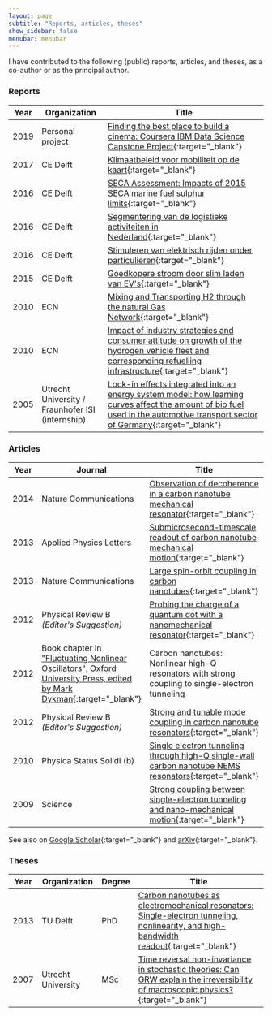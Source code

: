 ```yaml
---
layout: page
subtitle: "Reports, articles, theses"
show_sidebar: false
menubar: menubar
---
```

I have contributed to the following (public) reports, articles, and theses, as a co-author or as the principal author.

### Reports

| Year | Organization | Title |
| ---|---|---|
|2019|Personal project|[Finding the best place to build a cinema: Coursera IBM Data Science Capstone Project]("https://github.com/haroldmeerwaldt/Coursera_Capstone/blob/master/Who%20needs%20customer%20anyway%20(report).pdf"){:target="_blank"}
|2017|CE Delft|[Klimaatbeleid voor mobiliteit op de kaart](https://www.ce.nl/publicaties/1909/klimaatbeleid-voor-mobiliteit-op-de-kaart){:target="_blank"}
|2016|CE Delft|[SECA Assessment: Impacts of 2015 SECA marine fuel sulphur limits](https://www.ce.nl/en/publications/1780/seca-assessment-impacts-of-2015-seca-marine-fuel-sulphur-limits){:target="_blank"}
|2016|CE Delft|[Segmentering van de logistieke activiteiten in Nederland](https://www.ce.nl/publicaties/1809/segmentering-van-de-logistieke-activiteiten-in-nederland){:target="_blank"}
|2016|CE Delft|[Stimuleren van elektrisch rijden onder particulieren](https://www.ce.nl/publicaties/1847/stimuleren-van-elektrisch-rijden-onder-particulieren){:target="_blank"}
|2015|CE Delft|[Goedkopere stroom door slim laden van EV's](https://www.cvs-congres.nl/cvspdfdocs_2015/cvs15_057.pdf){:target="_blank"}
|2010|ECN|[Mixing and Transporting H2 through the natural Gas Network](https://repository.tudelft.nl/view/tno/uuid:cfe4cf09-f872-4f0a-864f-ae7c52e2159c){:target="_blank"}
|2010|ECN|[Impact of industry strategies and consumer attitude on growth of the hydrogen vehicle fleet and corresponding refuelling infrastructure](https://repository.tudelft.nl/view/tno/uuid%3Ad135c05d-a51f-491f-9695-f39bbd102766){:target="_blank"}
|2005|Utrecht University / Fraunhofer ISI (internship)|[Lock-in effects integrated into an energy system model: how learning curves affect the amount of bio fuel used in the automotive transport sector of Germany](/pdf/reports/Harold_Meerwaldt_2005_Internship_report_Lock-in_effects_integrated_into_an_energy_system_model.pdf){:target="_blank"}

### Articles

|Year|Journal|Title|arXiv
|---|---|---|---
|2014|Nature Communications|[Observation of decoherence in a carbon nanotube mechanical resonator](https://doi.org/10.1038/ncomms6819){:target="_blank"}|[(pdf)](https://arxiv.org/pdf/1503.06815){:target="_blank"}
|2013|Applied Physics Letters|[Submicrosecond-timescale readout of carbon nanotube mechanical motion](https://doi.org/10.1063/1.4817755){:target="_blank"}|[(pdf)](https://arxiv.org/pdf/1310.1470){:target="_blank"}
|2013|Nature Communications|[Large spin-orbit coupling in carbon nanotubes](https://doi.org/10.1038/ncomms2584){:target="_blank"}|[(pdf)](https://arxiv.org/pdf/1304.3234){:target="_blank"}
|2012|Physical Review B _(Editor's Suggestion)_|[Probing the charge of a quantum dot with a nanomechanical resonator](https://doi.org/10.1103/PhysRevB.86.115454){:target="_blank"}|[(pdf)](https://arxiv.org/pdf/1208.5678){:target="_blank"}
|2012|Book chapter in ["Fluctuating Nonlinear Oscillators", Oxford University Press, edited by Mark Dykman](https://global.oup.com/academic/product/fluctuating-nonlinear-oscillators-9780199691388?cc=nl&lang=en&#){:target="_blank"}|Carbon nanotubes: Nonlinear high-Q resonators with strong coupling to single-electron tunneling|[(pdf)](https://arxiv.org/pdf/1205.4921){:target="_blank"}
|2012|Physical Review B _(Editor's Suggestion)_|[Strong and tunable mode coupling in carbon nanotube resonators](https://doi.org/10.1103/PhysRevB.86.041402){:target="_blank"}|[(pdf)](https://arxiv.org/pdf/1205.3693){:target="_blank"}
|2010|Physica Status Solidi (b)|[Single electron tunneling through high-Q single-wall carbon nanotube NEMS resonators](https://doi.org/10.1002/pssb.201000175){:target="_blank"}|[(pdf)](https://arxiv.org/pdf/1004.5362){:target="_blank"}
|2009|Science|[Strong coupling between single-electron tunneling and nano-mechanical motion](https://doi.org/10.1126/science.1176076){:target="_blank"}|[(pdf)](https://arxiv.org/pdf/1001.4372){:target="_blank"}

See also on [Google Scholar](https://scholar.google.com/citations?user=FdQsWCgAAAAJ&hl=en){:target="_blank"} and [arXiv](https://arxiv.org/search/cond-mat?searchtype=author&query=Meerwaldt%2C+H+B){:target="_blank"}.

### Theses

|Year|Organization|Degree|Title|
|---|---|---|---|
|2013|TU Delft|PhD|[Carbon nanotubes as electromechanical resonators: Single-electron tunneling, nonlinearity, and high-bandwidth readout](/pdf/theses/Harold_Meerwaldt_2013_Carbon_nanotubes_as_electromechanical_resonators.pdf){:target="_blank"}
|2007|Utrecht University|MSc|[Time reversal non-invariance in stochastic theories: Can GRW explain the irreversibility of macroscopic physics?](/pdf/theses/Harold_Meerwaldt_2007_TRNI_in_stochastic_theories_Can_GRW_explain_the_irreversibility_of_macroscopic_physics.pdf){:target="_blank"}